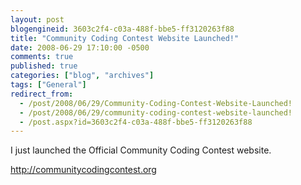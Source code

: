 ```yaml
---
layout: post
blogengineid: 3603c2f4-c03a-488f-bbe5-ff3120263f88
title: "Community Coding Contest Website Launched!"
date: 2008-06-29 17:10:00 -0500
comments: true
published: true
categories: ["blog", "archives"]
tags: ["General"]
redirect_from: 
  - /post/2008/06/29/Community-Coding-Contest-Website-Launched!
  - /post/2008/06/29/community-coding-contest-website-launched!
  - /post.aspx?id=3603c2f4-c03a-488f-bbe5-ff3120263f88
---
```

<!-- more -->


I just launched the Official Community Coding Contest website.



<a href="http://communitycodingcontest.org">http://communitycodingcontest.org</a> 

